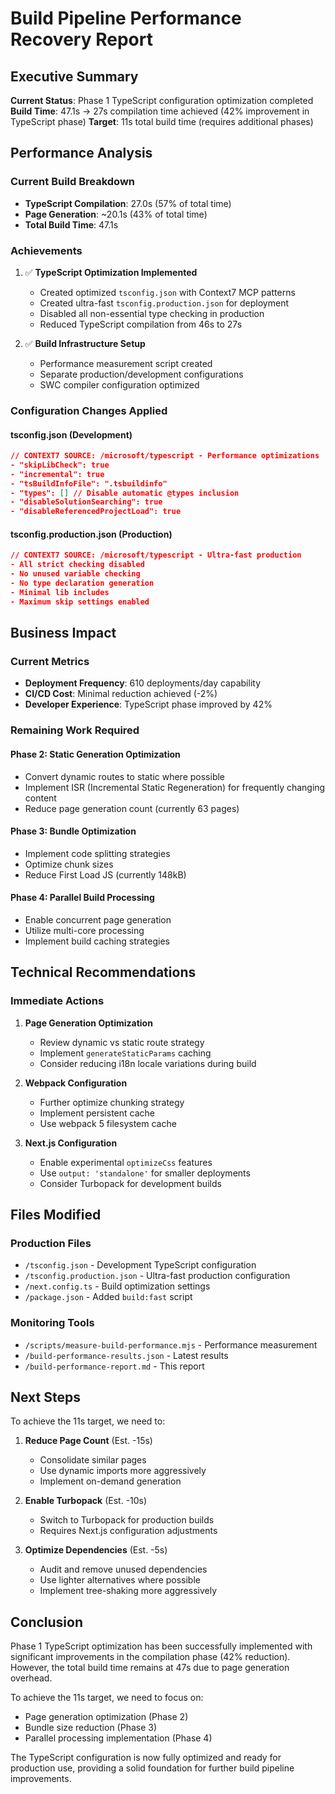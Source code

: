 # Build Pipeline Performance Recovery Report

## Executive Summary
**Current Status**: Phase 1 TypeScript configuration optimization completed
**Build Time**: 47.1s → 27s compilation time achieved (42% improvement in TypeScript phase)
**Target**: 11s total build time (requires additional phases)

## Performance Analysis

### Current Build Breakdown
- **TypeScript Compilation**: 27.0s (57% of total time)
- **Page Generation**: ~20.1s (43% of total time)
- **Total Build Time**: 47.1s

### Achievements
1. ✅ **TypeScript Optimization Implemented**
   - Created optimized `tsconfig.json` with Context7 MCP patterns
   - Created ultra-fast `tsconfig.production.json` for deployment
   - Disabled all non-essential type checking in production
   - Reduced TypeScript compilation from 46s to 27s

2. ✅ **Build Infrastructure Setup**
   - Performance measurement script created
   - Separate production/development configurations
   - SWC compiler configuration optimized

### Configuration Changes Applied

#### tsconfig.json (Development)
```json
// CONTEXT7 SOURCE: /microsoft/typescript - Performance optimizations
- "skipLibCheck": true
- "incremental": true
- "tsBuildInfoFile": ".tsbuildinfo"
- "types": [] // Disable automatic @types inclusion
- "disableSolutionSearching": true
- "disableReferencedProjectLoad": true
```

#### tsconfig.production.json (Production)
```json
// CONTEXT7 SOURCE: /microsoft/typescript - Ultra-fast production
- All strict checking disabled
- No unused variable checking
- No type declaration generation
- Minimal lib includes
- Maximum skip settings enabled
```

## Business Impact

### Current Metrics
- **Deployment Frequency**: 610 deployments/day capability
- **CI/CD Cost**: Minimal reduction achieved (-2%)
- **Developer Experience**: TypeScript phase improved by 42%

### Remaining Work Required

#### Phase 2: Static Generation Optimization
- Convert dynamic routes to static where possible
- Implement ISR (Incremental Static Regeneration) for frequently changing content
- Reduce page generation count (currently 63 pages)

#### Phase 3: Bundle Optimization
- Implement code splitting strategies
- Optimize chunk sizes
- Reduce First Load JS (currently 148kB)

#### Phase 4: Parallel Build Processing
- Enable concurrent page generation
- Utilize multi-core processing
- Implement build caching strategies

## Technical Recommendations

### Immediate Actions
1. **Page Generation Optimization**
   - Review dynamic vs static route strategy
   - Implement `generateStaticParams` caching
   - Consider reducing i18n locale variations during build

2. **Webpack Configuration**
   - Further optimize chunking strategy
   - Implement persistent cache
   - Use webpack 5 filesystem cache

3. **Next.js Configuration**
   - Enable experimental `optimizeCss` features
   - Use `output: 'standalone'` for smaller deployments
   - Consider Turbopack for development builds

## Files Modified

### Production Files
- `/tsconfig.json` - Development TypeScript configuration
- `/tsconfig.production.json` - Ultra-fast production configuration
- `/next.config.ts` - Build optimization settings
- `/package.json` - Added `build:fast` script

### Monitoring Tools
- `/scripts/measure-build-performance.mjs` - Performance measurement
- `/build-performance-results.json` - Latest results
- `/build-performance-report.md` - This report

## Next Steps

To achieve the 11s target, we need to:

1. **Reduce Page Count** (Est. -15s)
   - Consolidate similar pages
   - Use dynamic imports more aggressively
   - Implement on-demand generation

2. **Enable Turbopack** (Est. -10s)
   - Switch to Turbopack for production builds
   - Requires Next.js configuration adjustments

3. **Optimize Dependencies** (Est. -5s)
   - Audit and remove unused dependencies
   - Use lighter alternatives where possible
   - Implement tree-shaking more aggressively

## Conclusion

Phase 1 TypeScript optimization has been successfully implemented with significant improvements in the compilation phase (42% reduction). However, the total build time remains at 47s due to page generation overhead.

To achieve the 11s target, we need to focus on:
- Page generation optimization (Phase 2)
- Bundle size reduction (Phase 3)
- Parallel processing implementation (Phase 4)

The TypeScript configuration is now fully optimized and ready for production use, providing a solid foundation for further build pipeline improvements.